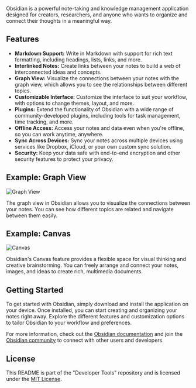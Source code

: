 
Obsidian is a powerful note-taking and knowledge management application designed for creators, researchers, and anyone who wants to organize and connect their thoughts in a meaningful way.

## Features

- **Markdown Support:** Write in Markdown with support for rich text formatting, including headings, lists, links, and more.
- **Interlinked Notes:** Create links between your notes to build a web of interconnected ideas and concepts.
- **Graph View:** Visualize the connections between your notes with the graph view, which allows you to see the relationships between different topics.
- **Customizable Interface:** Customize the interface to suit your workflow, with options to change themes, layout, and more.
- **Plugins:** Extend the functionality of Obsidian with a wide range of community-developed plugins, including tools for task management, time tracking, and more.
- **Offline Access:** Access your notes and data even when you're offline, so you can work anytime, anywhere.
- **Sync Across Devices:** Sync your notes across multiple devices using services like Dropbox, iCloud, or your own custom sync solution.
- **Security:** Keep your data safe with end-to-end encryption and other security features to protect your privacy.

## Example: Graph View

![Graph View](https://github.com/jakubWojnowski/MyTools/assets/83953649/000ce308-942b-49c4-aa47-e8d8b2dce878)



The graph view in Obsidian allows you to visualize the connections between your notes. You can see how different topics are related and navigate between them easily.

## Example: Canvas

![Canvas](https://github.com/jakubWojnowski/MyTools/assets/83953649/5a377daf-764f-48c3-a19e-2b31538bcce9)


Obsidian's Canvas feature provides a flexible space for visual thinking and creative brainstorming. You can freely arrange and connect your notes, images, and ideas to create rich, multimedia documents.

## Getting Started

To get started with Obsidian, simply download and install the application on your device. Once installed, you can start creating and organizing your notes right away. Explore the different features and customization options to tailor Obsidian to your workflow and preferences.

For more information, check out the [Obsidian documentation](https://help.obsidian.md/) and join the [Obsidian community](https://forum.obsidian.md/) to connect with other users and developers.

## License

This README is part of the "Developer Tools" repository and is licensed under the [MIT License](../LICENSE).
